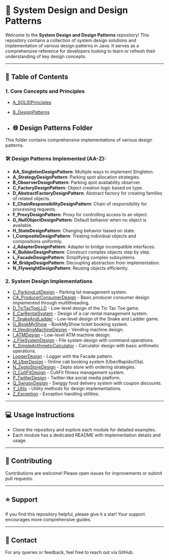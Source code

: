 # 🚀 System Design and Design Patterns

Welcome to the **System Design and Design Patterns** repository! This repository contains a collection of system design solutions and implementation of various design patterns in Java. It serves as a comprehensive reference for developers looking to learn or refresh their understanding of key design concepts.

---

## 📌 **Table of Contents**

### **1. Core Concepts and Principles**
- [A_SOLIDPrinciples](#a_solidprinciples)
- [B_DesignPatterns](#b_designpatterns)

- ## 🌐 **Design Patterns Folder**

This folder contains comprehensive implementations of various design patterns.

### 🛠️ **Design Patterns Implemented (AA-Z):**
- **AA_SingletonDesignPattern**: Multiple ways to implement Singleton.
- **A_StrategyDesignPattern**: Parking spot allocation strategies.
- **B_ObserverDesignPattern**: Parking spot availability observer.
- **C_FactoryDesignPattern**: Object creation logic based on type.
- **D_AbstractFactoryDesignPattern**: Abstract factory for creating families of related objects.
- **E_ChainResponsibilityDesignPattern**: Chain of responsibility for processing requests.
- **F_ProxyDesignPattern**: Proxy for controlling access to an object.
- **G_NullObjectDesignPattern**: Default behavior when no object is available.
- **H_StateDesignPattern**: Changing behavior based on state.
- **I_CompositeDesignPattern**: Treating individual objects and compositions uniformly.
- **J_AdapterDesignPattern**: Adapter to bridge incompatible interfaces.
- **K_BuilderDesignPattern**: Construct complex objects step by step.
- **L_FacadeDesignPattern**: Simplifying complex subsystems.
- **M_BridgeDesignPattern**: Decoupling abstraction from implementation.
- **N_FlyweightDesignPattern**: Reusing objects efficiently.

### **2. System Design Implementations**
- [C_ParkingLotDesign](#c_parkinglotdesign) - Parking lot management system.
- [CA_ProducerConsumerDesign](#ca_producerconsumerdesign) - Basic producer consumer design implemented through multithreading.
- [D_TicTacToeLLD](#d_tictactoelld) - Low-level design of the Tic Tac Toe game.
- [E_CarRentalSystem](#e_carrentalsystem) - Design of a car rental management system.
- [F_SnakeAndLadder](#f_snakeandladder) - Low-level design of the Snake and Ladder game.
- [G_BookMyShow](#g_bookmyshow) - BookMyShow ticket booking system.
- [H_VendingMachineDesign](#h_vendingmachinedesign) - Vending machine design.
- [I_ATMDesign](#i_atmdesign) - Low-level ATM machine design.
- [J_FileSystemDesign](#j_filesystemdesign) - File system design with command operations.
- [K_SimpleArithmeticCalculator](#k_simplearithmeticcalculator) - Calculator design with basic arithmetic operations.
- [LoggerDesign](#loggerdesign) - Logger with the Facade pattern.
- [M_UberDesign](#m_uberdesign) - Online cab booking system (Uber/Rapido/Ola).
- [N_ZeptoStoreDesign](#n_zeptostoredesign) - Zepto store with ordering strategies.
- [O_CultFitDesign](#o_cultfitdesign) - CultFit fitness management system.
- [P_TwitterDesign](#p_twitterdesign) - Twitter-like social media platform.
- [Q_SwiggyDesign](#q_swiggydesign) - Swiggy food delivery system with coupon discounts.
- [Y_Utils](#y_utils) - Utility methods for design implementations.
- [Z_Exception](#z_exception) - Exception handling utilities.

---

## 💻 **Usage Instructions**
- Clone the repository and explore each module for detailed examples.
- Each module has a dedicated README with implementation details and usage.

---

## 🤝 **Contributing**
Contributions are welcome! Please open issues for improvements or submit pull requests.

---

## ⭐ **Support**
If you find this repository helpful, please give it a star! Your support encourages more comprehensive guides.

---

## 📧 **Contact**
For any queries or feedback, feel free to reach out via GitHub.
